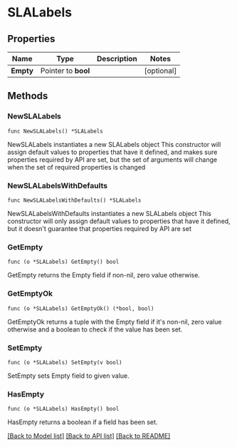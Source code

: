 # SLALabels

## Properties

Name | Type | Description | Notes
------------ | ------------- | ------------- | -------------
**Empty** | Pointer to **bool** |  | [optional] 

## Methods

### NewSLALabels

`func NewSLALabels() *SLALabels`

NewSLALabels instantiates a new SLALabels object
This constructor will assign default values to properties that have it defined,
and makes sure properties required by API are set, but the set of arguments
will change when the set of required properties is changed

### NewSLALabelsWithDefaults

`func NewSLALabelsWithDefaults() *SLALabels`

NewSLALabelsWithDefaults instantiates a new SLALabels object
This constructor will only assign default values to properties that have it defined,
but it doesn't guarantee that properties required by API are set

### GetEmpty

`func (o *SLALabels) GetEmpty() bool`

GetEmpty returns the Empty field if non-nil, zero value otherwise.

### GetEmptyOk

`func (o *SLALabels) GetEmptyOk() (*bool, bool)`

GetEmptyOk returns a tuple with the Empty field if it's non-nil, zero value otherwise
and a boolean to check if the value has been set.

### SetEmpty

`func (o *SLALabels) SetEmpty(v bool)`

SetEmpty sets Empty field to given value.

### HasEmpty

`func (o *SLALabels) HasEmpty() bool`

HasEmpty returns a boolean if a field has been set.


[[Back to Model list]](../README.md#documentation-for-models) [[Back to API list]](../README.md#documentation-for-api-endpoints) [[Back to README]](../README.md)


